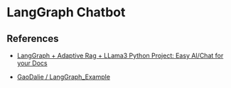 #  LangGraph Chatbot



##  References

- [LangGraph + Adaptive Rag + LLama3 Python Project: Easy AI/Chat for your Docs](https://levelup.gitconnected.com/langgraph-adaptive-rag-llama3-python-project-easy-ai-chat-for-your-docs-2967b2f5066a)

- [GaoDalie
/
LangGraph_Example](https://github.com/GaoDalie/LangGraph_Example)